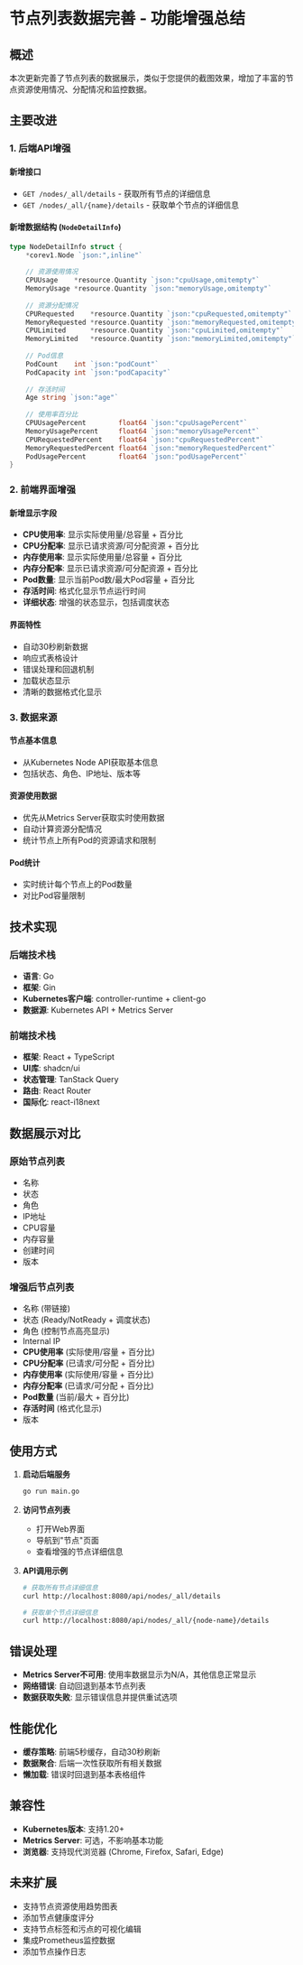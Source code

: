 # 节点列表数据完善 - 功能增强总结

## 概述

本次更新完善了节点列表的数据展示，类似于您提供的截图效果，增加了丰富的节点资源使用情况、分配情况和监控数据。

## 主要改进

### 1. 后端API增强

#### 新增接口
- `GET /nodes/_all/details` - 获取所有节点的详细信息
- `GET /nodes/_all/{name}/details` - 获取单个节点的详细信息

#### 新增数据结构 (`NodeDetailInfo`)
```go
type NodeDetailInfo struct {
    *corev1.Node `json:",inline"`
    
    // 资源使用情况
    CPUUsage    *resource.Quantity `json:"cpuUsage,omitempty"`
    MemoryUsage *resource.Quantity `json:"memoryUsage,omitempty"`
    
    // 资源分配情况
    CPURequested    *resource.Quantity `json:"cpuRequested,omitempty"`
    MemoryRequested *resource.Quantity `json:"memoryRequested,omitempty"`
    CPULimited      *resource.Quantity `json:"cpuLimited,omitempty"`
    MemoryLimited   *resource.Quantity `json:"memoryLimited,omitempty"`
    
    // Pod信息
    PodCount    int `json:"podCount"`
    PodCapacity int `json:"podCapacity"`
    
    // 存活时间
    Age string `json:"age"`
    
    // 使用率百分比
    CPUUsagePercent        float64 `json:"cpuUsagePercent"`
    MemoryUsagePercent     float64 `json:"memoryUsagePercent"`
    CPURequestedPercent    float64 `json:"cpuRequestedPercent"`
    MemoryRequestedPercent float64 `json:"memoryRequestedPercent"`
    PodUsagePercent        float64 `json:"podUsagePercent"`
}
```

### 2. 前端界面增强

#### 新增显示字段
- **CPU使用率**: 显示实际使用量/总容量 + 百分比
- **CPU分配率**: 显示已请求资源/可分配资源 + 百分比  
- **内存使用率**: 显示实际使用量/总容量 + 百分比
- **内存分配率**: 显示已请求资源/可分配资源 + 百分比
- **Pod数量**: 显示当前Pod数/最大Pod容量 + 百分比
- **存活时间**: 格式化显示节点运行时间
- **详细状态**: 增强的状态显示，包括调度状态

#### 界面特性
- 自动30秒刷新数据
- 响应式表格设计
- 错误处理和回退机制
- 加载状态显示
- 清晰的数据格式化显示

### 3. 数据来源

#### 节点基本信息
- 从Kubernetes Node API获取基本信息
- 包括状态、角色、IP地址、版本等

#### 资源使用数据
- 优先从Metrics Server获取实时使用数据
- 自动计算资源分配情况
- 统计节点上所有Pod的资源请求和限制

#### Pod统计
- 实时统计每个节点上的Pod数量
- 对比Pod容量限制

## 技术实现

### 后端技术栈
- **语言**: Go
- **框架**: Gin
- **Kubernetes客户端**: controller-runtime + client-go
- **数据源**: Kubernetes API + Metrics Server

### 前端技术栈
- **框架**: React + TypeScript
- **UI库**: shadcn/ui
- **状态管理**: TanStack Query
- **路由**: React Router
- **国际化**: react-i18next

## 数据展示对比

### 原始节点列表
- 名称
- 状态  
- 角色
- IP地址
- CPU容量
- 内存容量
- 创建时间
- 版本

### 增强后节点列表
- 名称 (带链接)
- 状态 (Ready/NotReady + 调度状态)
- 角色 (控制节点高亮显示)
- Internal IP
- **CPU使用率** (实际使用/容量 + 百分比)
- **CPU分配率** (已请求/可分配 + 百分比)
- **内存使用率** (实际使用/容量 + 百分比)  
- **内存分配率** (已请求/可分配 + 百分比)
- **Pod数量** (当前/最大 + 百分比)
- **存活时间** (格式化显示)
- 版本

## 使用方式

1. **启动后端服务**
   ```bash
   go run main.go
   ```

2. **访问节点列表**
   - 打开Web界面
   - 导航到"节点"页面
   - 查看增强的节点详细信息

3. **API调用示例**
   ```bash
   # 获取所有节点详细信息
   curl http://localhost:8080/api/nodes/_all/details
   
   # 获取单个节点详细信息
   curl http://localhost:8080/api/nodes/_all/{node-name}/details
   ```

## 错误处理

- **Metrics Server不可用**: 使用率数据显示为N/A，其他信息正常显示
- **网络错误**: 自动回退到基本节点列表
- **数据获取失败**: 显示错误信息并提供重试选项

## 性能优化

- **缓存策略**: 前端5秒缓存，自动30秒刷新
- **数据聚合**: 后端一次性获取所有相关数据
- **懒加载**: 错误时回退到基本表格组件

## 兼容性

- **Kubernetes版本**: 支持1.20+
- **Metrics Server**: 可选，不影响基本功能
- **浏览器**: 支持现代浏览器 (Chrome, Firefox, Safari, Edge)

## 未来扩展

- 支持节点资源使用趋势图表
- 添加节点健康度评分
- 支持节点标签和污点的可视化编辑
- 集成Prometheus监控数据
- 添加节点操作日志 
